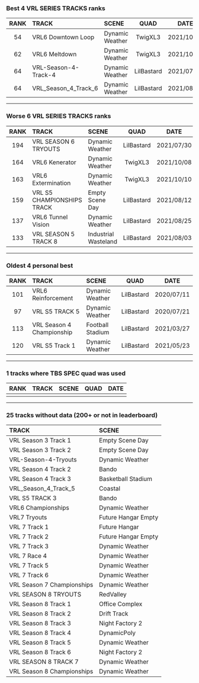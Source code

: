 ### Best 4 VRL SERIES TRACKS ranks
|RANK|TRACK|SCENE|QUAD|DATE|
|:---:|:---|:---|:---:|:---:|
|54|VRL6 Downtown Loop|Dynamic Weather|TwigXL3|2021/10/10|
|62|VRL6 Meltdown|Dynamic Weather|TwigXL3|2021/10/07|
|64|VRL-Season-4-Track-4|Dynamic Weather|LilBastard|2021/07/30|
|64|VRL_Season_4_Track_6|Dynamic Weather|LilBastard|2021/08/20|
---
### Worse 6 VRL SERIES TRACKS ranks
|RANK|TRACK|SCENE|QUAD|DATE|
|:---:|:---|:---|:---:|:---:|
|194|VRL SEASON 6 TRYOUTS|Dynamic Weather|LilBastard|2021/07/30|
|164|VRL6 Kenerator|Dynamic Weather|TwigXL3|2021/10/08|
|163|VRL6 Extermination|Dynamic Weather|TwigXL3|2021/10/10|
|159|VRL S5 CHAMPIONSHIPS TRACK|Empty Scene Day|LilBastard|2021/08/12|
|137|VRL6 Tunnel Vision|Dynamic Weather|LilBastard|2021/08/25|
|133|VRL SEASON 5 TRACK 8|Industrial Wasteland|LilBastard|2021/08/03|
---
### Oldest 4 personal best
|RANK|TRACK|SCENE|QUAD|DATE|
|:---:|:---|:---|:---:|:---:|
|101|VRL6 Reinforcement|Dynamic Weather|LilBastard|2020/07/11|
|97|VRL S5 TRACK 5|Dynamic Weather|LilBastard|2020/07/21|
|113|VRL Season 4 Championship|Football Stadium|LilBastard|2021/03/27|
|120|VRL S5 Track 1|Dynamic Weather|LilBastard|2021/05/23|
---
### 1 tracks where TBS SPEC quad was used
|RANK|TRACK|SCENE|QUAD|DATE|
|:---:|:---|:---|:---:|:---:|
||||||
---
### 25 tracks without data (200+ or not in leaderboard)
|TRACK|SCENE|
|:---|:---|
|VRL Season 3 Track 1|Empty Scene Day|
|VRL Season 3 Track 2|Empty Scene Day|
|VRL-Season-4-Tryouts|Dynamic Weather|
|VRL Season 4 Track 2|Bando|
|VRL Season 4 Track 3|Basketball Stadium|
|VRL_Season_4_Track_5|Coastal|
|VRL S5 TRACK 3|Bando|
|VRL6 Championships|Dynamic Weather|
|VRL7 Tryouts|Future Hangar Empty|
|VRL 7 Track 1|Future Hangar|
|VRL 7 Track 2|Future Hangar Empty|
|VRL 7 Track 3|Dynamic Weather|
|VRL 7 Race 4|Dynamic Weather|
|VRL 7 Track 5|Dynamic Weather|
|VRL 7 Track 6|Dynamic Weather|
|VRL Season 7 Championships|Dynamic Weather|
|VRL SEASON 8 TRYOUTS|RedValley|
|VRL Season 8 Track 1|Office Complex|
|VRL Season 8 Track 2|Drift Track|
|VRL Season 8 Track 3|Night Factory 2|
|VRL Season 8 Track 4|DynamicPoly|
|VRL Season 8 Track 5|Dynamic Weather|
|VRL Season 8 Track 6|Night Factory 2|
|VRL SEASON 8 TRACK 7|Dynamic Weather|
|VRL Season 8 Championships|Dynamic Weather|
